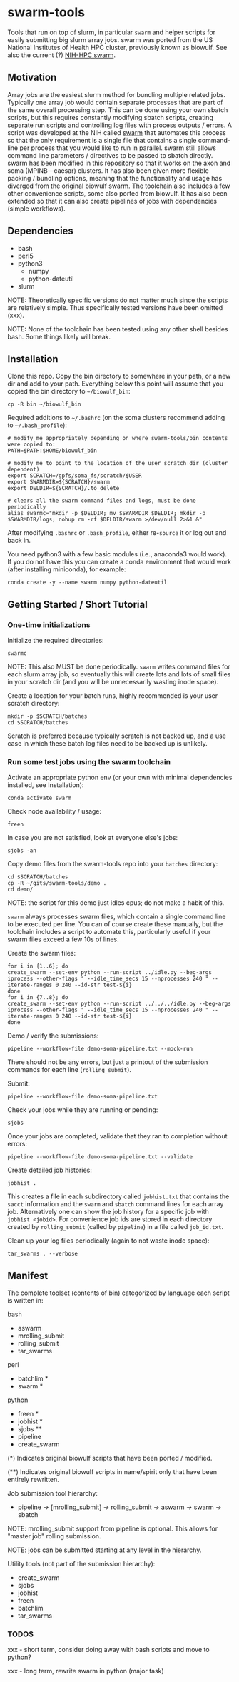 # swarm-tools
Tools that run on top of slurm, in particular `swarm` and helper scripts for easily submitting big slurm array jobs.
swarm was ported from the US National Institutes of Health HPC cluster, previously known as biowulf. See also the current (?) [NIH-HPC swarm](https://github.com/NIH-HPC/swarm).

## Motivation

Array jobs are the easiest slurm method for bundling multiple related jobs. Typically one array job would contain separate processes that are part of the same overall processing step. This can be done using your own sbatch scripts, but this requires constantly modifying sbatch scripts, creating separate run scripts and controlling log files with process outputs / errors. A script was developed at the NIH called [swarm](https://hpc.nih.gov/apps/swarm.html) that automates this process so that the only requirement is a single file that contains a single command-line per process that you would like to run in parallel. swarm still allows command line parameters / directives to be passed to sbatch directly. swarm has been modified in this repository so that it works on the axon and soma (MPINB&mdash;caesar) clusters. It has also been given more flexible packing / bundling options, meaning that the functionality and usage has diverged from the original biowulf swarm. The toolchain also includes a few other convenience scripts, some also ported from biowulf. It has also been extended so that it can also create pipelines of jobs with dependencies (simple workflows).

## Dependencies

- bash
- perl5
- python3
  - numpy
  - python-dateutil
- slurm

NOTE: Theoretically specific versions do not matter much since the scripts are relatively simple. Thus specifically tested versions have been omitted (xxx).

NOTE: None of the toolchain has been tested using any other shell besides bash. Some things likely will break.

## Installation

Clone this repo. Copy the bin directory to somewhere in your path, or a new dir and add to your path.
Everything below this point will assume that you copied the bin directory to `~/biowulf_bin`:
```
cp -R bin ~/biowulf_bin
```

Required additions to `~/.bashrc` (on the soma clusters recommend adding to `~/.bash_profile`):
```
# modify me appropriately depending on where swarm-tools/bin contents were copied to:
PATH=$PATH:$HOME/biowulf_bin

# modify me to point to the location of the user scratch dir (cluster dependent)
export SCRATCH=/gpfs/soma_fs/scratch/$USER
export SWARMDIR=${SCRATCH}/swarm
export DELDIR=${SCRATCH}/.to_delete

# clears all the swarm command files and logs, must be done periodically
alias swarmc="mkdir -p $DELDIR; mv $SWARMDIR $DELDIR; mkdir -p $SWARMDIR/logs; nohup rm -rf $DELDIR/swarm >/dev/null 2>&1 &"
```

After modifying `.bashrc` or `.bash_profile`, either re-`source` it or log out and back in.

You need python3 with a few basic modules (i.e., anaconda3 would work). If you do not have this you can create a conda environment that would work (after installing miniconda), for example:
```
conda create -y --name swarm numpy python-dateutil
```

## Getting Started / Short Tutorial

### One-time initializations

Initialize the required directories:
```
swarmc
```
NOTE: This also MUST be done periodically. `swarm` writes command files for each slurm array job, so eventually this will create lots and lots of small files in your scratch dir (and you will be unnecessarily wasting inode space).

Create a location for your batch runs, highly recommended is your user scratch directory:
```
mkdir -p $SCRATCH/batches
cd $SCRATCH/batches
```
Scratch is preferred because typically scratch is not backed up, and a use case in which these batch log files need to be backed up is unlikely.

### Run some test jobs using the swarm toolchain

Activate an appropriate python env (or your own with minimal dependencies installed, see Installation):
```
conda activate swarm
```

Check node availability / usage:
```
freen
```

In case you are not satisfied, look at everyone else's jobs:
```
sjobs -an
```

Copy demo files from the swarm-tools repo into your `batches` directory:
```
cd $SCRATCH/batches
cp -R ~/gits/swarm-tools/demo .
cd demo/
```
NOTE: the script for this demo just idles cpus; do not make a habit of this.

`swarm` always processes swarm files, which contain a single command line to be executed per line. You can of course create these manually, but the toolchain includes a script to automate this, particularly useful if your swarm files exceed a few 10s of lines.

Create the swarm files:
```
for i in {1..6}; do
create_swarm --set-env python --run-script ../idle.py --beg-args iprocess --other-flags " --idle_time_secs 15 --nprocesses 240 " --iterate-ranges 0 240 --id-str test-${i}
done
for i in {7..8}; do
create_swarm --set-env python --run-script ../../../idle.py --beg-args iprocess --other-flags " --idle_time_secs 15 --nprocesses 240 " --iterate-ranges 0 240 --id-str test-${i}
done
```

Demo / verify the submissions:
```
pipeline --workflow-file demo-soma-pipeline.txt --mock-run
```
There should not be any errors, but just a printout of the submission commands for each line (`rolling_submit`).

Submit:
```
pipeline --workflow-file demo-soma-pipeline.txt
```

Check your jobs while they are running or pending:
```
sjobs
```

Once your jobs are completed, validate that they ran to completion without errors:
```
pipeline --workflow-file demo-soma-pipeline.txt --validate
```

Create detailed job histories:
```
jobhist .
```
This creates a file in each subdirectory called `jobhist.txt` that contains the `sacct` information and the `swarm` and `sbatch` command lines for each array job. Alternatively one can show the job history for a specific job with `jobhist <jobid>`. For convenience job ids are stored in each directory created by `rolling_submit` (called by `pipeline`) in a file called `job_id.txt`.

Clean up your log files periodically (again to not waste inode space):
```
tar_swarms . --verbose
```

## Manifest

The complete toolset (contents of bin) categorized by language each script is written in:

bash
  - aswarm
  - mrolling_submit
  - rolling_submit
  - tar_swarms

perl
  - batchlim *
  - swarm *

python
  - freen *
  - jobhist *
  - sjobs **
  - pipeline
  - create_swarm

(*) Indicates original biowulf scripts that have been ported / modified.

(**) Indicates original biowulf scripts in name/spirit only that have been entirely rewritten.

Job submission tool hierarchy:

  - pipeline -> [mrolling_submit] -> rolling_submit -> aswarm -> swarm -> sbatch

NOTE: mrolling_submit support from pipeline is optional. This allows for "master job" rolling submission.

NOTE: jobs can be submitted starting at any level in the hierarchy.

Utility tools (not part of the submission hierarchy):

  - create_swarm
  - sjobs
  - jobhist
  - freen
  - batchlim
  - tar_swarms

### TODOS

xxx - short term, consider doing away with bash scripts and move to python?

xxx - long term, rewrite swarm in python (major task)
